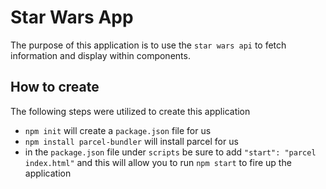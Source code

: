 # Star Wars App

The purpose of this application is to use the `star wars api` to fetch information and display within components.

## How to create

The following steps were utilized to create this application

- `npm init` will create a `package.json` file for us
- `npm install parcel-bundler` will install parcel for us
- in the `package.json` file under `scripts` be sure to add `"start": "parcel index.html"` and this will allow you to run `npm start` to fire up the application
